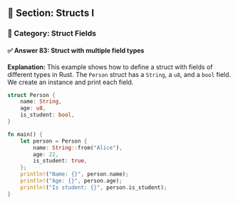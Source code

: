 ## 📘 Section: Structs I  
### 🔹 Category: Struct Fields  
#### ✅ Answer 83: Struct with multiple field types

**Explanation:**
This example shows how to define a struct with fields of different types in Rust. The `Person` struct has a `String`, a `u8`, and a `bool` field. We create an instance and print each field.

```rust
struct Person {
    name: String,
    age: u8,
    is_student: bool,
}

fn main() {
    let person = Person {
        name: String::from("Alice"),
        age: 22,
        is_student: true,
    };
    println!("Name: {}", person.name);
    println!("Age: {}", person.age);
    println!("Is student: {}", person.is_student);
}
```
